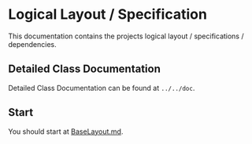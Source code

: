 # Logical Layout / Specification

This documentation contains the projects logical layout / specifications / dependencies.

## Detailed Class Documentation

Detailed Class Documentation can be found at `../../doc`.

## Start

You should start at [BaseLayout.md](./Baselayout.md).

